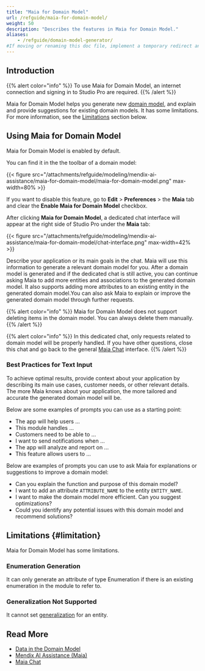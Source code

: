 ```yaml
---
title: "Maia for Domain Model"
url: /refguide/maia-for-domain-model/
weight: 50
description: "Describes the features in Maia for Domain Model."
aliases:
    - /refguide/domain-model-generator/
#If moving or renaming this doc file, implement a temporary redirect and let the respective team know they should update the URL in the product. See Mapping to Products for more details.
---
```


## Introduction

{{% alert color="info" %}}
To use Maia for Domain Model, an internet connection and signing in to Studio Pro are required.
{{% /alert %}}

Maia for Domain Model helps you generate new [domain model](/refguide/domain-model/), and explain and provide suggestions for existing domain models. It has some limitations. For more information, see the [Limitations](#limitation) section below.

## Using Maia for Domain Model

Maia for Domain Model is enabled by default.

You can find it in the the toolbar of a domain model:

{{< figure src="/attachments/refguide/modeling/mendix-ai-assistance/maia-for-domain-model/maia-for-domain-model.png" max-width=80% >}}

If you want to disable this feature, go to **Edit** > **Preferences** > the **Maia** tab and clear the **Enable Maia for Domain Model** checkbox.

After clicking **Maia for Domain Model**, a dedicated chat interface will appear at the right side of Studio Pro under the **Maia** tab:

{{< figure src="/attachments/refguide/modeling/mendix-ai-assistance/maia-for-domain-model/chat-interface.png" max-width=42% >}}

Describe your application or its main goals in the chat. Maia will use this information to generate a relevant domain model for you. After a domain model is generated and if the dedicated chat is still active, you can continue asking Maia to add more entities and associations to the generated domain model. It also supports adding more attributes to an existing entity in the generated domain model.You can also ask Maia to explain or improve the generated domain model through further requests.

{{% alert color="info" %}}
Maia for Domain Model does not support deleting items in the domain model. You can always delete them manually. 
{{% /alert %}}

{{% alert color="info" %}}
In this dedicated chat, only requests related to domain model will be properly handled. If you have other questions, close this chat and go back to the general [Maia Chat](/refguide/maia-chat/) interface.
{{% /alert %}}
 
### Best Practices for Text Input

To achieve optimal results, provide context about your application by describing its main use cases, customer needs, or other relevant details. The more Maia knows about your application, the more tailored and accurate the generated domain model will be.

Below are some examples of prompts you can use as a starting point:

* The app will help users ...
* This module handles ...
* Customers need to be able to ...
* I want to send notifications when ...
* The app will analyze and report on ...
* This feature allows users to ...

Below are examples of prompts you can use to ask Maia for explanations or suggestions to improve a domain model:

* Can you explain the function and purpose of this domain model?
* I want to add an attribute `ATTRIBUTE_NAME` to the entity `ENTITY_NAME`.
* I want to make the domain model more efficient. Can you suggest optimizations?
* Could you identify any potential issues with this domain model and recommend solutions?

## Limitations {#limitation}

Maia for Domain Model has some limitations.

### Enumeration Generation

It can only generate an attribute of type Enumeration if there is an existing enumeration in the module to refer to.

### Generalization Not Supported

It cannot set [generalization](/refguide/generalization-and-association/) for an entity.

## Read More

* [Data in the Domain Model](/refguide/domain-model/)
* [Mendix AI Assistance (Maia)](/refguide/mendix-ai-assistance/)
* [Maia Chat](/refguide/maia-chat/)
